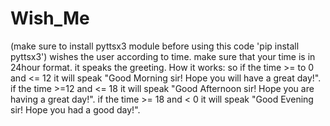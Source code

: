 # Wish_Me
(make sure to install pyttsx3 module before using this code 'pip install pyttsx3')
wishes the user according to time.
make sure that your time is in 24hour format.
it speaks the greeting.
How it works:
so if the time >= to 0 and <= 12 it will speak "Good Morning sir! Hope you will have a great day!".
if the time >=12 and <= 18 it will speak "Good Afternoon sir! Hope you are having a great day!".
if the time >= 18 and < 0 it will speak "Good Evening sir! Hope you had a good day!".
